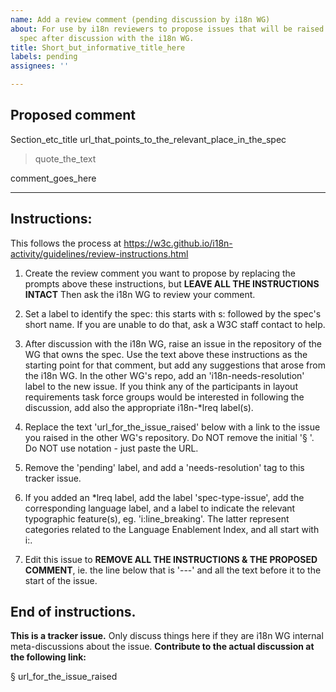 ```yaml
---
name: Add a review comment (pending discussion by i18n WG)
about: For use by i18n reviewers to propose issues that will be raised against another
  spec after discussion with the i18n WG.
title: Short_but_informative_title_here
labels: pending
assignees: ''

---
```

## Proposed comment

Section_etc_title
url_that_points_to_the_relevant_place_in_the_spec

> quote_the_text

comment_goes_here

---
## Instructions: 

This follows the process at https://w3c.github.io/i18n-activity/guidelines/review-instructions.html

1. Create the review comment you want to propose by replacing the prompts above these instructions, but **LEAVE ALL THE INSTRUCTIONS INTACT** Then ask the i18n WG to review your comment.

2. Set a label to identify the spec: this starts with s: followed by the spec's short name. If you are unable to do that, ask a W3C staff contact to help.

3. After discussion with the i18n WG, raise an issue in the repository of the WG that owns the spec. Use the text above these instructions as the starting point for that comment, but add any suggestions that arose from the i18n WG. In the other WG's repo, add an 'i18n-needs-resolution' label to the new issue. If you think any of the participants in layout requirements task force groups would be interested in following the discussion, add also the appropriate i18n-\*lreq label(s).

4. Replace the text 'url_for_the_issue_raised' below with a link to the issue you raised in the other WG's repository. Do NOT remove the initial '§ '. Do NOT use []() notation - just paste the URL.

5. Remove the 'pending' label, and add a 'needs-resolution' tag to this tracker issue. 

6. If you added an \*lreq label, add the label 'spec-type-issue', add the corresponding language label, and a label to indicate the relevant typographic feature(s), eg. 'i:line_breaking'. The latter represent categories related to the Language Enablement Index, and all start with i:.

6. Edit this issue to **REMOVE ALL THE INSTRUCTIONS & THE PROPOSED COMMENT**, ie. the line below that is '---' and all the text before it to the start of the issue.

End of instructions.
---



**This is a tracker issue.** Only discuss things here if they are i18n WG internal meta-discussions about the issue. **Contribute to the actual discussion at the following link:**


§ url_for_the_issue_raised
